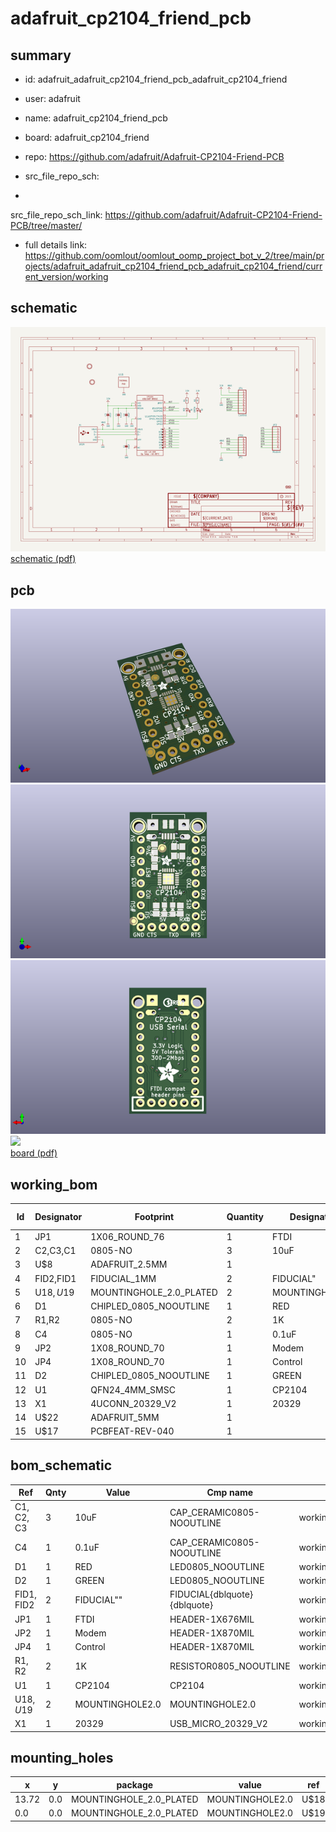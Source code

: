# adafruit_cp2104_friend_pcb
 
## summary 
* id: adafruit_adafruit_cp2104_friend_pcb_adafruit_cp2104_friend
* user: adafruit
* name: adafruit_cp2104_friend_pcb
* board: adafruit_cp2104_friend
* repo: https://github.com/adafruit/Adafruit-CP2104-Friend-PCB



* src_file_repo_sch: 
*
 src_file_repo_sch_link: https://github.com/adafruit/Adafruit-CP2104-Friend-PCB/tree/master/
* full details link: https://github.com/oomlout/oomlout_oomp_project_bot_v_2/tree/main/projects/adafruit_adafruit_cp2104_friend_pcb_adafruit_cp2104_friend/current_version/working  

## schematic  
![](working_schematic_600.png)  
[schematic (pdf)](working_schematic.pdf)  

## pcb  
![](working_3d_600.png) 
![](working_3d_front_600.png)  
![](working_3d_back_600.png)  
![](working_600.png)  
[board (pdf)](working.pdf)  

## working_bom
| Id | Designator | Footprint | Quantity | Designation | Supplier and ref |  | None | 
| --- | --- | --- | --- | --- | --- | --- | --- | 
| 1 | JP1 | 1X06_ROUND_76 | 1 | FTDI |  |  | [''] | 
| 2 | C2,C3,C1 | 0805-NO | 3 | 10uF |  |  | [''] | 
| 3 | U$8 | ADAFRUIT_2.5MM | 1 |  |  |  | [''] | 
| 4 | FID2,FID1 | FIDUCIAL_1MM | 2 | FIDUCIAL" |  |  | [''] | 
| 5 | U$18,U$19 | MOUNTINGHOLE_2.0_PLATED | 2 | MOUNTINGHOLE2.0 |  |  | [''] | 
| 6 | D1 | CHIPLED_0805_NOOUTLINE | 1 | RED |  |  | [''] | 
| 7 | R1,R2 | 0805-NO | 2 | 1K |  |  | [''] | 
| 8 | C4 | 0805-NO | 1 | 0.1uF |  |  | [''] | 
| 9 | JP2 | 1X08_ROUND_70 | 1 | Modem |  |  | [''] | 
| 10 | JP4 | 1X08_ROUND_70 | 1 | Control |  |  | [''] | 
| 11 | D2 | CHIPLED_0805_NOOUTLINE | 1 | GREEN |  |  | [''] | 
| 12 | U1 | QFN24_4MM_SMSC | 1 | CP2104 |  |  | [''] | 
| 13 | X1 | 4UCONN_20329_V2 | 1 | 20329 |  |  | [''] | 
| 14 | U$22 | ADAFRUIT_5MM | 1 |  |  |  | [''] | 
| 15 | U$17 | PCBFEAT-REV-040 | 1 |  |  |  | [''] | 


## bom_schematic
| Ref | Qnty | Value | Cmp name | Footprint | Description | Vendor | DNP | 
| --- | --- | --- | --- | --- | --- | --- | --- | 
| C1, C2, C3 | 3 | 10uF | CAP_CERAMIC0805-NOOUTLINE | working:0805-NO |  |  |  | 
| C4 | 1 | 0.1uF | CAP_CERAMIC0805-NOOUTLINE | working:0805-NO |  |  |  | 
| D1 | 1 | RED | LED0805_NOOUTLINE | working:CHIPLED_0805_NOOUTLINE |  |  |  | 
| D2 | 1 | GREEN | LED0805_NOOUTLINE | working:CHIPLED_0805_NOOUTLINE |  |  |  | 
| FID1, FID2 | 2 | FIDUCIAL"" | FIDUCIAL{dblquote}{dblquote} | working:FIDUCIAL_1MM |  |  |  | 
| JP1 | 1 | FTDI | HEADER-1X676MIL | working:1X06_ROUND_76 |  |  |  | 
| JP2 | 1 | Modem | HEADER-1X870MIL | working:1X08_ROUND_70 |  |  |  | 
| JP4 | 1 | Control | HEADER-1X870MIL | working:1X08_ROUND_70 |  |  |  | 
| R1, R2 | 2 | 1K | RESISTOR0805_NOOUTLINE | working:0805-NO |  |  |  | 
| U1 | 1 | CP2104 | CP2104 | working:QFN24_4MM_SMSC |  |  |  | 
| U$18, U$19 | 2 | MOUNTINGHOLE2.0 | MOUNTINGHOLE2.0 | working:MOUNTINGHOLE_2.0_PLATED |  |  |  | 
| X1 | 1 | 20329 | USB_MICRO_20329_V2 | working:4UCONN_20329_V2 |  |  |  | 


## mounting_holes
| x | y | package | value | ref | size | 
| --- | --- | --- | --- | --- | --- | 
| 13.72 | 0.0 | MOUNTINGHOLE_2.0_PLATED | MOUNTINGHOLE2.0 | U$18 | m3 | 
| 0.0 | 0.0 | MOUNTINGHOLE_2.0_PLATED | MOUNTINGHOLE2.0 | U$19 | m3 | 


